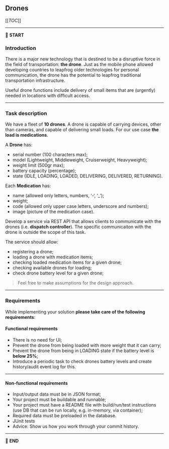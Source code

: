 ## Drones


[[_TOC_]]


---


:scroll: **START**


### Introduction


There is a major new technology that is destined to be a disruptive force in the field of transportation: **the drone**. Just as the mobile phone allowed developing countries to leapfrog older technologies for personal communication, the drone has the potential to leapfrog traditional transportation infrastructure.


Useful drone functions include delivery of small items that are (urgently) needed in locations with difficult access.


---


### Task description


We have a fleet of **10 drones**. A drone is capable of carrying devices, other than cameras, and capable of delivering small loads. For our use case **the load is medications**.


A **Drone** has:
- serial number (100 characters max);
- model (Lightweight, Middleweight, Cruiserweight, Heavyweight);
- weight limit (500gr max);
- battery capacity (percentage);
- state (IDLE, LOADING, LOADED, DELIVERING, DELIVERED, RETURNING).


Each **Medication** has: 
- name (allowed only letters, numbers, ‘-‘, ‘_’);
- weight;
- code (allowed only upper case letters, underscore and numbers);
- image (picture of the medication case).


Develop a service via REST API that allows clients to communicate with the drones (i.e. **dispatch controller**). The specific communicaiton with the drone is outside the scope of this task. 


The service should allow:
- registering a drone;
- loading a drone with medication items;
- checking loaded medication items for a given drone; 
- checking available drones for loading;
- check drone battery level for a given drone;


> Feel free to make assumptions for the design approach. 


---


### Requirements


While implementing your solution **please take care of the following requirements**: 


#### Functional requirements


- There is no need for UI;
- Prevent the drone from being loaded with more weight that it can carry;
- Prevent the drone from being in LOADING state if the battery level is **below 25%**;
- Introduce a periodic task to check drones battery levels and create history/audit event log for this.


---


#### Non-functional requirements


- Input/output data must be in JSON format;
- Your project must be buildable and runnable;
- Your project must have a README file with build/run/test instructions (use DB that can be run locally, e.g. in-memory, via container);
- Required data must be preloaded in the database.
- JUnit tests
- Advice: Show us how you work through your commit history.


---


:scroll: **END** 
